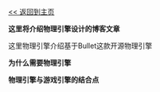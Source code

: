 [<< 返回到主页](../index.md)

**这里将介绍物理引擎设计的博客文章**  

这里物理引擎介绍基于Bullet这款开源物理引擎  

**为什么需要物理引擎**  

**物理引擎与游戏引擎的结合点**  



